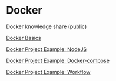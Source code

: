 # Docker

Docker knowledge share (public)

[Docker Basics](docker_basics.md)

[Docker Project Example: NodeJS](docker_project_nodejs.md)

[Docker Project Example: Docker-compose](docker_project_docker_compose.md)

[Docker Project Example: Workflow](docker_project_workflow.md)
